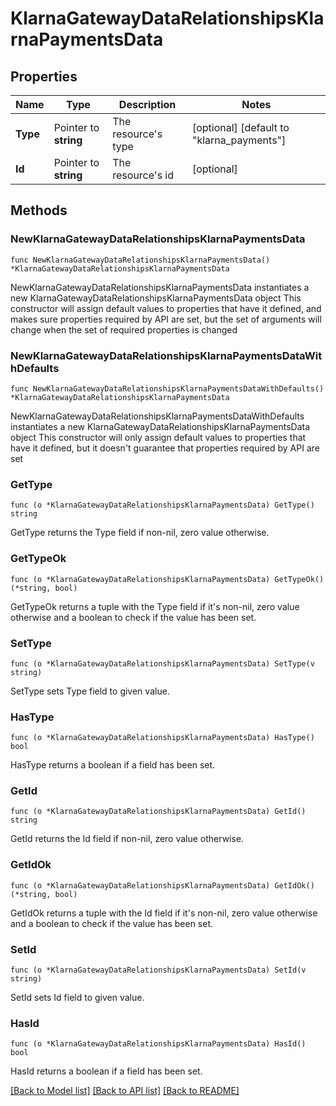 # KlarnaGatewayDataRelationshipsKlarnaPaymentsData

## Properties

Name | Type | Description | Notes
------------ | ------------- | ------------- | -------------
**Type** | Pointer to **string** | The resource&#39;s type | [optional] [default to "klarna_payments"]
**Id** | Pointer to **string** | The resource&#39;s id | [optional] 

## Methods

### NewKlarnaGatewayDataRelationshipsKlarnaPaymentsData

`func NewKlarnaGatewayDataRelationshipsKlarnaPaymentsData() *KlarnaGatewayDataRelationshipsKlarnaPaymentsData`

NewKlarnaGatewayDataRelationshipsKlarnaPaymentsData instantiates a new KlarnaGatewayDataRelationshipsKlarnaPaymentsData object
This constructor will assign default values to properties that have it defined,
and makes sure properties required by API are set, but the set of arguments
will change when the set of required properties is changed

### NewKlarnaGatewayDataRelationshipsKlarnaPaymentsDataWithDefaults

`func NewKlarnaGatewayDataRelationshipsKlarnaPaymentsDataWithDefaults() *KlarnaGatewayDataRelationshipsKlarnaPaymentsData`

NewKlarnaGatewayDataRelationshipsKlarnaPaymentsDataWithDefaults instantiates a new KlarnaGatewayDataRelationshipsKlarnaPaymentsData object
This constructor will only assign default values to properties that have it defined,
but it doesn't guarantee that properties required by API are set

### GetType

`func (o *KlarnaGatewayDataRelationshipsKlarnaPaymentsData) GetType() string`

GetType returns the Type field if non-nil, zero value otherwise.

### GetTypeOk

`func (o *KlarnaGatewayDataRelationshipsKlarnaPaymentsData) GetTypeOk() (*string, bool)`

GetTypeOk returns a tuple with the Type field if it's non-nil, zero value otherwise
and a boolean to check if the value has been set.

### SetType

`func (o *KlarnaGatewayDataRelationshipsKlarnaPaymentsData) SetType(v string)`

SetType sets Type field to given value.

### HasType

`func (o *KlarnaGatewayDataRelationshipsKlarnaPaymentsData) HasType() bool`

HasType returns a boolean if a field has been set.

### GetId

`func (o *KlarnaGatewayDataRelationshipsKlarnaPaymentsData) GetId() string`

GetId returns the Id field if non-nil, zero value otherwise.

### GetIdOk

`func (o *KlarnaGatewayDataRelationshipsKlarnaPaymentsData) GetIdOk() (*string, bool)`

GetIdOk returns a tuple with the Id field if it's non-nil, zero value otherwise
and a boolean to check if the value has been set.

### SetId

`func (o *KlarnaGatewayDataRelationshipsKlarnaPaymentsData) SetId(v string)`

SetId sets Id field to given value.

### HasId

`func (o *KlarnaGatewayDataRelationshipsKlarnaPaymentsData) HasId() bool`

HasId returns a boolean if a field has been set.


[[Back to Model list]](../README.md#documentation-for-models) [[Back to API list]](../README.md#documentation-for-api-endpoints) [[Back to README]](../README.md)


